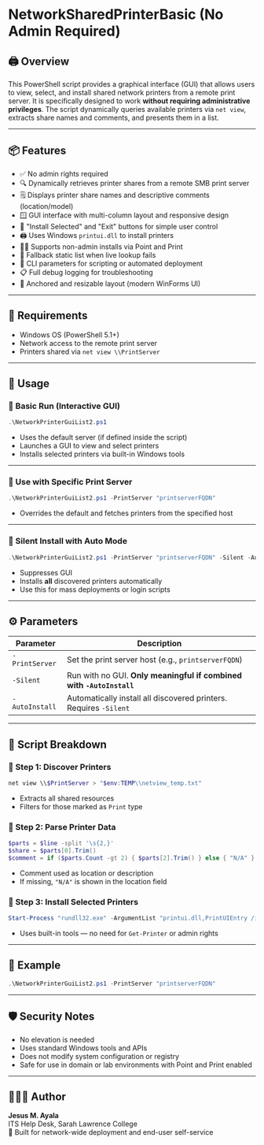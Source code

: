 # NetworkSharedPrinterBasic (No Admin Required)

## 🖨️ Overview

This PowerShell script provides a graphical interface (GUI) that allows users to view, select, and install shared network printers from a remote print server. It is specifically designed to work **without requiring administrative privileges**. The script dynamically queries available printers via `net view`, extracts share names and comments, and presents them in a list.

---

## 📦 Features

- ✅ No admin rights required
- 🔍 Dynamically retrieves printer shares from a remote SMB print server
- 🗒️ Displays printer share names and descriptive comments (location/model)
- 🪟 GUI interface with multi-column layout and responsive design
- 🔘 "Install Selected" and "Exit" buttons for simple user control
- 🖨️ Uses Windows `printui.dll` to install printers
- 🧑‍💻 Supports non-admin installs via Point and Print
- 🔧 Fallback static list when live lookup fails
- 🏃 CLI parameters for scripting or automated deployment
- 📋 Full debug logging for troubleshooting
- 📐 Anchored and resizable layout (modern WinForms UI)

---

## 🔧 Requirements

- Windows OS (PowerShell 5.1+)
- Network access to the remote print server
- Printers shared via `net view \\PrintServer`

---

## 🚀 Usage

### 🔹 Basic Run (Interactive GUI)

```powershell
.\NetworkPrinterGuiList2.ps1
```

- Uses the default server (if defined inside the script)
- Launches a GUI to view and select printers
- Installs selected printers via built-in Windows tools

---

### 🔹 Use with Specific Print Server

```powershell
.\NetworkPrinterGuiList2.ps1 -PrintServer "printserverFQDN"
```

- Overrides the default and fetches printers from the specified host

---

### 🔹 Silent Install with Auto Mode

```powershell
.\NetworkPrinterGuiList2.ps1 -PrintServer "printserverFQDN" -Silent -AutoInstall
```

- Suppresses GUI
- Installs **all** discovered printers automatically
- Use this for mass deployments or login scripts

---

## ⚙️ Parameters

| Parameter         | Description                                                                 |
|------------------|-----------------------------------------------------------------------------|
| `-PrintServer`    | Set the print server host (e.g., `printserverFQDN`)                |
| `-Silent`         | Run with no GUI. **Only meaningful if combined with `-AutoInstall`**       |
| `-AutoInstall`    | Automatically install all discovered printers. Requires `-Silent`          |

---

## 🧠 Script Breakdown

### 🔸 Step 1: Discover Printers

```powershell
net view \\$PrintServer > "$env:TEMP\\netview_temp.txt"
```

- Extracts all shared resources
- Filters for those marked as `Print` type

### 🔸 Step 2: Parse Printer Data

```powershell
$parts = $line -split '\s{2,}'
$share = $parts[0].Trim()
$comment = if ($parts.Count -gt 2) { $parts[2].Trim() } else { "N/A" }
```

- Comment used as location or description
- If missing, `"N/A"` is shown in the location field

### 🔸 Step 3: Install Selected Printers

```powershell
Start-Process "rundll32.exe" -ArgumentList "printui.dll,PrintUIEntry /in /n`"$fullUNC`""
```

- Uses built-in tools — no need for `Get-Printer` or admin rights

---

## 🧪 Example

```powershell
.\NetworkPrinterGuiList2.ps1 -PrintServer "printserverFQDN"
```

---

## 🛡️ Security Notes

- No elevation is needed
- Uses standard Windows tools and APIs
- Does not modify system configuration or registry
- Safe for use in domain or lab environments with Point and Print enabled

---

## 👨🏾‍💻 Author

**Jesus M. Ayala**  
ITS Help Desk, Sarah Lawrence College  
🔧 Built for network-wide deployment and end-user self-service